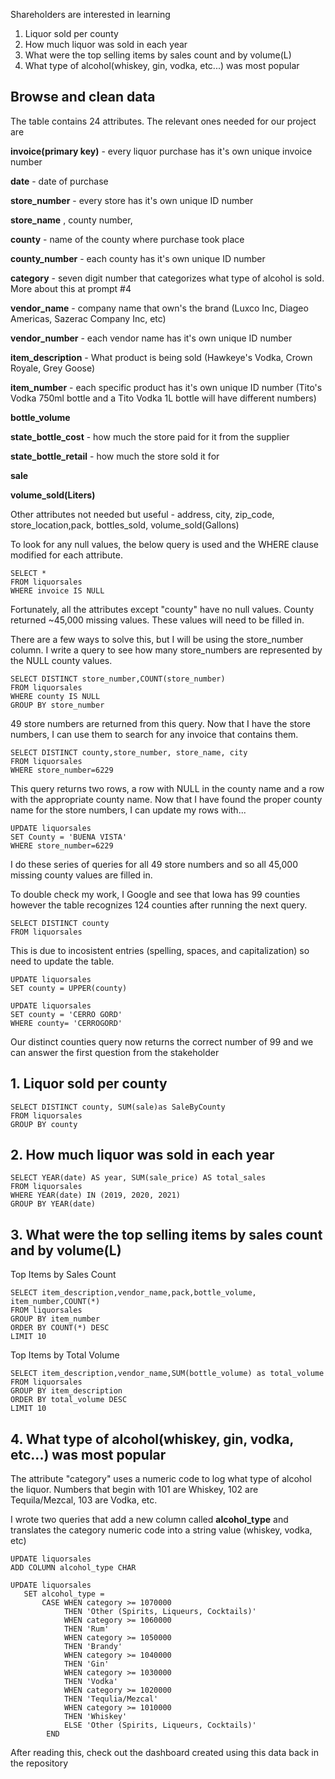 Shareholders are interested in learning
1. Liquor sold per county
2. How much liquor was sold in each year
3. What were the top selling items by sales count and by volume(L)
4. What type of alcohol(whiskey, gin, vodka, etc...) was most popular


## Browse and clean data

The table contains 24 attributes. The relevant ones needed for our project are 

**invoice(primary key)** - every liquor purchase has it's own unique invoice number

**date** - date of purchase 

**store_number** - every store has it's own unique ID number

**store_name**  , county number,

**county** -  name of the county where purchase took place

**county_number** - each county has it's own unique ID number 

**category** - seven digit number that categorizes what type of alcohol is sold. More about this at prompt #4 

**vendor_name** - company name that own's the brand (Luxco Inc, Diageo Americas, Sazerac Company Inc, etc) 

**vendor_number** - each vendor name has it's own unique ID number

**item_description** - What product is being sold (Hawkeye's Vodka, Crown Royale, Grey Goose)

**item_number** - each specific product has it's own unique ID number (Tito's Vodka 750ml bottle and a Tito Vodka 1L bottle will have different numbers) 

**bottle_volume** 

**state_bottle_cost** - how much the store paid for it from the supplier

**state_bottle_retail** - how much the store sold it for

**sale** 

**volume_sold(Liters)** 

Other attributes not needed but useful - address, city, zip_code, store_location,pack, bottles_sold, volume_sold(Gallons)

To look for any null values, the below query is used and the WHERE clause modified for each attribute. 

```
SELECT *
FROM liquorsales
WHERE invoice IS NULL
```

Fortunately, all the attributes except "county" have no null values. 
County returned ~45,000 missing values. These values will need to be filled in. 

There are a few ways to solve this, but I will be using the store_number column. I write a query to see how many store_numbers are represented
by the NULL county values.

```
SELECT DISTINCT store_number,COUNT(store_number)
FROM liquorsales
WHERE county IS NULL
GROUP BY store_number 
```
49 store numbers are returned from this query. Now that I have the store numbers, I can use them to search for any invoice that 
contains them. 

```
SELECT DISTINCT county,store_number, store_name, city
FROM liquorsales
WHERE store_number=6229
```
This query returns two rows, a row with NULL in the county name and a row with the appropriate county name. Now that I have found the proper
county name for the store numbers, I can update my rows with...

```
UPDATE liquorsales
SET County = 'BUENA VISTA'
WHERE store_number=6229
```

I do these series of queries for all 49 store numbers and so all 45,000 missing county values are filled in. 

To double check my work, I Google and see that Iowa has 99 counties however the table recognizes 124 counties after running the next query. 

```
SELECT DISTINCT county
FROM liquorsales
```
This is due to incosistent entries (spelling, spaces, and capitalization) so need to update the table.

```
UPDATE liquorsales
SET county = UPPER(county)
```

```
UPDATE liquorsales
SET county = 'CERRO GORD'
WHERE county= 'CERROGORD'
```
Our distinct counties query now returns the correct number of 99 and we can answer the first question from the stakeholder 

## 1. Liquor sold per county

```
SELECT DISTINCT county, SUM(sale)as SaleByCounty
FROM liquorsales
GROUP BY county
```
## 2. How much liquor was sold in each year

```
SELECT YEAR(date) AS year, SUM(sale_price) AS total_sales
FROM liquorsales 
WHERE YEAR(date) IN (2019, 2020, 2021)
GROUP BY YEAR(date)
```
## 3. What were the top selling items by sales count and by volume(L)

Top Items by Sales Count
```
SELECT item_description,vendor_name,pack,bottle_volume, item_number,COUNT(*)
FROM liquorsales
GROUP BY item_number
ORDER BY COUNT(*) DESC
LIMIT 10
```
Top Items by Total Volume
```
SELECT item_description,vendor_name,SUM(bottle_volume) as total_volume
FROM liquorsales
GROUP BY item_description
ORDER BY total_volume DESC
LIMIT 10
```
## 4. What type of alcohol(whiskey, gin, vodka, etc...) was most popular

The attribute "category" uses a numeric code to log what type of alcohol the liquor. Numbers that begin with 101 are Whiskey, 102 are 
Tequila/Mezcal, 103 are Vodka, etc.

I wrote two queries that add a new column called **alcohol_type** and translates the category numeric code into a string value (whiskey, vodka, etc) 

```
UPDATE liquorsales
ADD COLUMN alcohol_type CHAR
```

```
UPDATE liquorsales
   SET alcohol_type =
       CASE WHEN category >= 1070000
            THEN 'Other (Spirits, Liqueurs, Cocktails)'
            WHEN category >= 1060000
            THEN 'Rum'
            WHEN category >= 1050000
            THEN 'Brandy'
            WHEN category >= 1040000
            THEN 'Gin'
            WHEN category >= 1030000
            THEN 'Vodka'
            WHEN category >= 1020000
            THEN 'Tequlia/Mezcal'
            WHEN category >= 1010000
            THEN 'Whiskey'
            ELSE 'Other (Spirits, Liqueurs, Cocktails)'
        END
```

After reading this, check out the dashboard created using this data back in the repository

